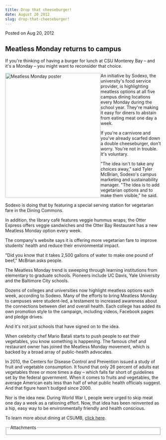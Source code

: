 ```yaml
---
title: Drop that cheeseburger!
date: August 20 2012
slug: drop-that-cheeseburger!
---
```





<span class="date">Posted on Aug 20, 2012    </span>
<h2><strong>Meatless Monday returns to campus</strong></h2>
<p>If you&apos;re thinking of having a burger for lunch at CSU Monterey
Bay &#x2013; and it&apos;s a Monday &#x2013; you might want to reconsider that
choice.</p>
<p><img alt="Meatless Monday poster" height="400" src="http://news.csumb.edu/sites/default/files/igx_migrate/images/Meatless%20Monday.jpg" style="float:left" width="308">An initiative by Sodexo, the
university&apos;s food service provider, is highlighting meatless
options at all five campus dining locations every Monday during the
school year. They&apos;re making it easy for diners to abstain from
eating meat one day a week.</img></p>
<p>If you&apos;re a carnivore and you&apos;ve already scarfed down a double
cheeseburger, don&apos;t worry. You&apos;re not in trouble. It&apos;s
voluntary.</p>
<p>&quot;The idea isn&apos;t to take any choices away,&quot; said Tyler McBrian,
Sodexo&apos;s campus marketing and sustainability manager. &quot;The idea is
to add vegetarian options and to make them visible,&quot; he said.</p>
<p>Sodexo is doing that by featuring a special serving station for
vegetarian fare in the Dining Commons.</p>
<p>In addition, the library caf&#xE9; features veggie hummus wraps, the
Otter Express offers veggie sandwiches and the Otter Bay Restaurant
has a new Meatless Monday option every week.</p>
<p>The company&apos;s website says it is offering more vegetarian fare
to improve students&apos; health and reduce their environmental
impact.</p>
<p>&quot;Did you know that it takes 2,500 gallons of water to make one
pound of beef,&quot; McBrian asks people.</p>
<p>The Meatless Monday trend is sweeping through learning
institutions from elementary to graduate schools. Pioneers include
UC Davis, Yale University and the Baltimore City schools.</p>
<p>Dozens of colleges and universities now highlight meatless
options each week, according to Sodexo. Many of the efforts to
bring Meatless Monday to campuses were student-led, a testament to
increased awareness about the connections between diet and overall
health. Each college has added its own promotion style to the
campaign, including videos, Facebook pages and pledge drives.</p>
<p>And it&apos;s not just schools that have signed on to the idea.</p>
<p>When celebrity chef Mario Batali starts to push people to eat
their vegetables, you know something is happening. The famous chef
and restaurant owner has joined the Meatless Monday movement, which
is backed by a broad array of public-health advocates.</p>
<p>In 2010, the Centers for Disease Control and Prevention issued a
study of fruit and vegetable consumption. It found that only 26
percent of adults eat vegetables three or more times a day &#x2013; which
falls far short of guidelines set by the federal government. When
it comes to fruits and vegetables, the average American eats less
than half of what public health officials suggest. And that figure
hasn&apos;t budged since 2000.</p>
<p>Nor is the idea new. During World War I, people were urged to
skip meat one day a week as a rationing effort. Now, that idea has
been reinvented as a hip, easy way to be environmentally friendly
and health conscious.</p>
<p>To learn more about dining at CSUMB, <a href="http://news.csumb.edu/node/9172" rel="nofollow">click
here</a>.</p>
<fieldset class="fieldgroup group-attachments">
<legend>Attachments</legend>
<div class="field field-type-emvideo field-field-attach-video">
<div class="field-items">
<div class="field-item odd">
<div class="emvideo emvideo-video emvideo-youtube">
<div class="emfield-emvideo emfield-emvideo-youtube">
<div id="emvideo-youtube-flash-wrapper-1"><object type="application/x-shockwave-flash" height="350" width="425" data="http://www.youtube.com/v/myQMIuZ_4Xc&amp;rel=0&amp;enablejsapi=1&amp;playerapiid=ytplayer&amp;fs=1" id="emvideo-youtube-flash-1"><param name="movie" value="http://www.youtube.com/v/myQMIuZ_4Xc&amp;rel=0&amp;enablejsapi=1&amp;playerapiid=ytplayer&amp;fs=1">
<param name="allowScriptAccess" value="sameDomain">
<param name="quality" value="best">
<param name="allowFullScreen" value="true">
<param name="bgcolor" value="#FFFFFF">
<param name="scale" value="noScale">
<param name="salign" value="TL">
<param name="FlashVars" value="playerMode=embedded">
<param name="wmode" value="transparent"/></param></param></param></param></param></param></param></param></object></div>
</div>
</div>
</div>
</div>
</div>
</fieldset>





